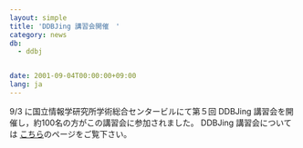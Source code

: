 ```yaml
---
layout: simple
title: 'DDBJing 講習会開催　'
category: news
db:
  - ddbj


date: 2001-09-04T00:00:00+09:00
lang: ja
---
```


9/3 に国立情報学研究所学術総合センタービルにて第５回 DDBJing 講習会を開催し，約100名の方がこの講習会に参加されました。 DDBJing 講習会については <a href="/activities/index.html">こちら</a>のページをご覧下さい。
